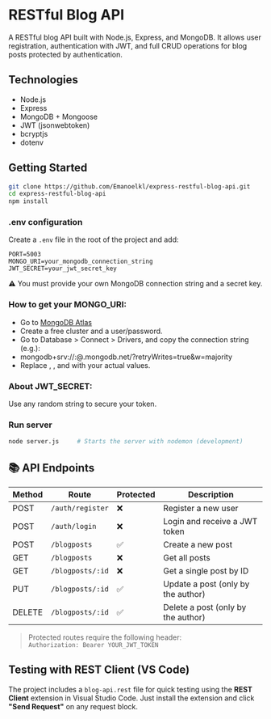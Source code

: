 # RESTful Blog API

A RESTful blog API built with Node.js, Express, and MongoDB. It allows user registration, authentication with JWT, and full CRUD operations for blog posts protected by authentication.

## Technologies

- Node.js
- Express
- MongoDB + Mongoose
- JWT (jsonwebtoken)
- bcryptjs
- dotenv

## Getting Started

```bash
git clone https://github.com/Emanoelkl/express-restful-blog-api.git
cd express-restful-blog-api
npm install
```

### .env configuration

Create a `.env` file in the root of the project and add:

```env
PORT=5003
MONGO_URI=your_mongodb_connection_string
JWT_SECRET=your_jwt_secret_key
```

⚠️ You must provide your own MongoDB connection string and a secret key.

### How to get your MONGO_URI:

- Go to [MongoDB Atlas](https://www.mongodb.com/products/platform/atlas-database)
- Create a free cluster and a user/password.
- Go to Database > Connect > Drivers, and copy the connection string (e.g.):
- mongodb+srv://<username>:<password>@<cluster>.mongodb.net/<dbname>?retryWrites=true&w=majority
- Replace <username>, <password>, and <dbname> with your actual values.

### About JWT_SECRET:

Use any random string to secure your token.

### Run server

```bash
node server.js     # Starts the server with nodemon (development)
```

## 📚 API Endpoints

| Method | Route            | Protected | Description                        |
| ------ | ---------------- | --------- | ---------------------------------- |
| POST   | `/auth/register` | ❌        | Register a new user                |
| POST   | `/auth/login`    | ❌        | Login and receive a JWT token      |
| POST   | `/blogposts`     | ✅        | Create a new post                  |
| GET    | `/blogposts`     | ❌        | Get all posts                      |
| GET    | `/blogposts/:id` | ❌        | Get a single post by ID            |
| PUT    | `/blogposts/:id` | ✅        | Update a post (only by the author) |
| DELETE | `/blogposts/:id` | ✅        | Delete a post (only by the author) |

> Protected routes require the following header:  
> `Authorization: Bearer YOUR_JWT_TOKEN`

## Testing with REST Client (VS Code)

The project includes a `blog-api.rest` file for quick testing using the **REST Client** extension in Visual Studio Code.
Just install the extension and click **"Send Request"** on any request block.
